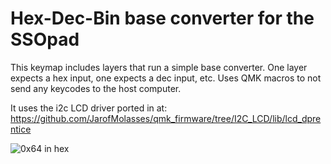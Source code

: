 # Hex-Dec-Bin base converter for the SSOpad
This keymap includes layers that run a simple base converter. One layer expects a hex input, one expects a dec input, etc. Uses QMK macros to not send any keycodes to the host computer.

It uses the i2c LCD driver ported in at: https://github.com/JarofMolasses/qmk_firmware/tree/I2C_LCD/lib/lcd_dprentice


![0x64 in hex](https://lh6.googleusercontent.com/qDQK-W_aUjB5YaHcaISnulVawg0gDYhP_WXx6w9-lA7H1ltaX-QgiQkbKI5XVdyVFg6j2OXSe5W_FpC6ReWpdmQz4tY6RJtqw88EC3_5pZqQoHB42VcwM_n5qZaeaarBhwf__9cB)
